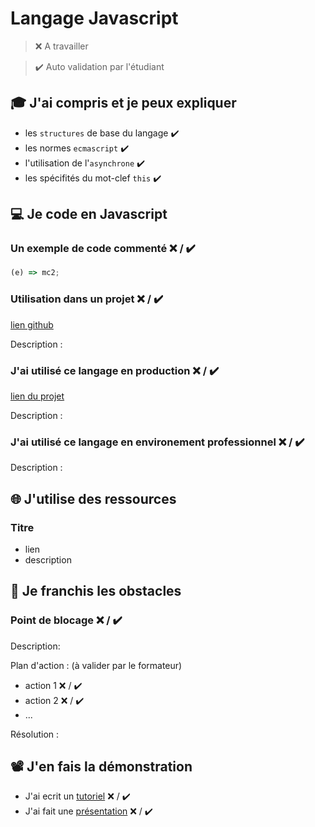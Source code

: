 # Langage Javascript

> ❌ A travailler

> ✔️ Auto validation par l'étudiant

## 🎓 J'ai compris et je peux expliquer

- les `structures` de base du langage ✔️
- les normes `ecmascript`  ✔️
- l'utilisation de l'`asynchrone`  ✔️
- les spécifités du mot-clef `this` ✔️

## 💻 Je code en Javascript

### Un exemple de code commenté ❌ / ✔️

```javascript
(e) => mc2;
```

### Utilisation dans un projet ❌ / ✔️

[lien github](...)

Description :

### J'ai utilisé ce langage en production ❌ / ✔️

[lien du projet](...)

Description :

### J'ai utilisé ce langage en environement professionnel ❌ / ✔️

Description :

## 🌐 J'utilise des ressources

### Titre

- lien
- description

## 🚧 Je franchis les obstacles

### Point de blocage ❌ / ✔️

Description:

Plan d'action : (à valider par le formateur)

- action 1 ❌ / ✔️
- action 2 ❌ / ✔️
- ...

Résolution :

## 📽️ J'en fais la démonstration

- J'ai ecrit un [tutoriel](...) ❌ / ✔️
- J'ai fait une [présentation](...) ❌ / ✔️


